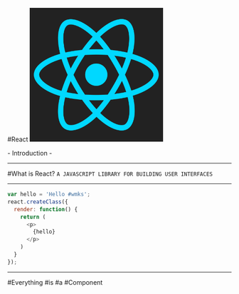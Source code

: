 #React
<img src='/img/react-logo.png' style='border:none;height:300px' />

\- Introduction -

---

#What is React?
`A JAVASCRIPT LIBRARY FOR BUILDING USER INTERFACES`

---

``` javascript
var hello = 'Hello #wmks';
react.createClass({
  render: function() {
    return (
      <p>
        {hello}
      </p>
    )
  }
});
```

---

\#Everything #is #a
\#Component
